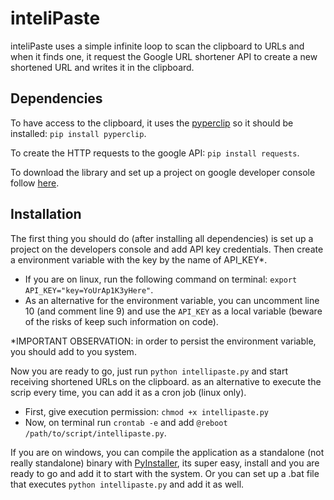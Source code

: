 # inteliPaste
inteliPaste uses a simple infinite loop to scan the clipboard to URLs and when it finds one, it request the Google URL shortener API to create a new shortened URL and writes it in the clipboard.

## Dependencies
To have access to the clipboard, it uses the [pyperclip](https://github.com/asweigart/pyperclip) so it should be installed:
`pip install pyperclip`.

To create the HTTP requests to the google API: `pip install requests`.

To download the library and set up a project on google developer console follow [here](https://developers.google.com/api-client-library/python/apis/urlshortener/v1).

## Installation
The first thing you should do (after installing all dependencies) is set up a project on the developers console and add API key credentials. Then create a environment variable with the key by the name of API_KEY*.
* If you are on linux, run the following command on terminal: `export API_KEY="key=YoUrAp1K3yHere"`.
* As an alternative for the environment variable, you can uncomment line 10 (and comment line 9) and use the `API_KEY` as a local variable (beware of the risks of keep such information on code). 

*IMPORTANT OBSERVATION: in order to persist the environment variable, you should add to you system. 

Now you are ready to go, just run `python intellipaste.py` and start receiving shortened URLs on the clipboard. as an alternative to execute the scrip every time, you can add it as a cron job (linux only).
* First, give execution permission: `chmod +x intellipaste.py`
* Now, on terminal run `crontab -e` and add `@reboot /path/to/script/intellipaste.py`.

If you are on windows, you can compile the application as a standalone (not really standalone) binary with [PyInstaller](http://www.pyinstaller.org/), its super easy, install and you are ready to go and add it to start with the system. Or you can set up a .bat file that executes `python intellipaste.py` and add it as well.
